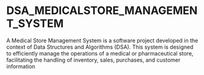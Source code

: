 # DSA_MEDICALSTORE_MANAGEMENT_SYSTEM
A Medical Store Management System is a software project developed in the context of Data Structures and Algorithms (DSA). This system is designed to efficiently manage the operations of a medical or pharmaceutical store, facilitating the handling of inventory, sales, purchases, and customer information
